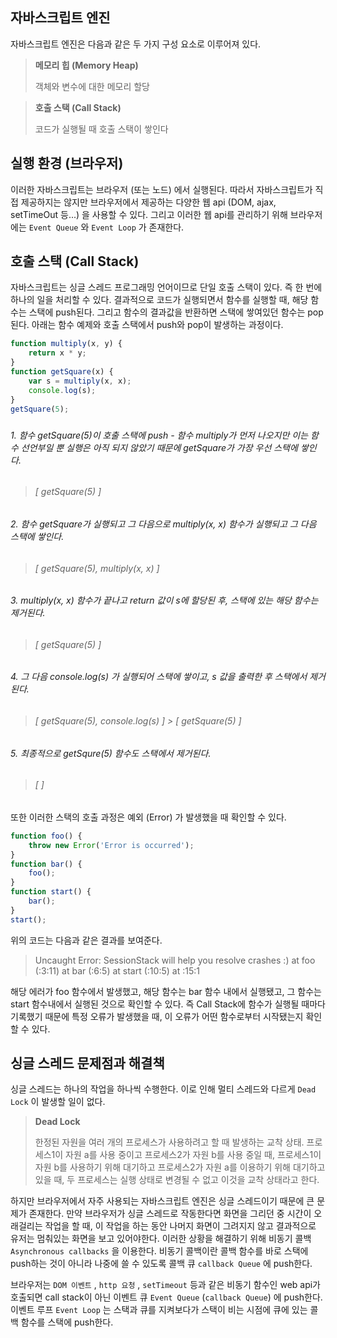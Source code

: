 ## 자바스크립트 엔진

자바스크립트 엔진은 다음과 같은 두 가지 구성 요소로 이루어져 있다.

> **메모리 힙 (Memory Heap)**
>
> 객체와 변수에 대한 메모리 할당

> **호출 스택 (Call Stack)**
>
> 코드가 실행될 때 호출 스택이 쌓인다

###  

## 실행 환경 (브라우저)

이러한 자바스크립트는 브라우저 (또는 노드) 에서 실행된다. 따라서 자바스크립트가 직접 제공하지는 않지만 브라우저에서 제공하는 다양한 웹 api (DOM, ajax, setTimeOut 등...) 을 사용할 수 있다. 그리고 이러한 웹 api를 관리하기 위해 브라우저에는 `Event Queue` 와 `Event Loop` 가 존재한다.

###    

## 호출 스택 (Call Stack)

자바스크립트는 싱글 스레드 프로그래밍 언어이므로 단일 호출 스택이 있다. 즉 한 번에 하나의 일을 처리할 수 있다. 결과적으로 코드가 실행되면서 함수를 실행할 때, 해당 함수는 스택에 push된다. 그리고 함수의 결과값을 반환하면 스택에 쌓여있던 함수는 pop된다. 아래는 함수 예제와 호출 스택에서 push와 pop이 발생하는 과정이다.

```javascript
function multiply(x, y) {
    return x * y;
}
function getSquare(x) {
    var s = multiply(x, x);
    console.log(s);
}
getSquare(5);
```

#####  

###### 1. 함수 getSquare(5)이 호출 스택에 push - 함수 multiply가 먼저 나오지만 이는 함수 선언부일 뿐 실행은 아직 되지 않았기 때문에 getSquare가 가장 우선 스택에 쌓인다.

> ###### [ getSquare(5) ]

###### 2. 함수 getSquare가 실행되고 그 다음으로 multiply(x, x) 함수가 실행되고 그 다음 스택에 쌓인다.

> ###### [ getSquare(5), multiply(x, x) ]

###### 3. multiply(x, x) 함수가 끝나고 return 값이 s에 할당된 후, 스택에 있는 해당 함수는 제거된다.

> ###### [ getSquare(5) ]

###### 4. 그 다음 console.log(s) 가 실행되어 스택에 쌓이고, s 값을 출력한 후 스택에서 제거된다.

> ###### [ getSquare(5), console.log(s) ] > [ getSquare(5) ]

###### 5. 최종적으로 getSqure(5) 함수도 스택에서 제거된다.

> ###### [ ]

###   

또한 이러한 스택의 호출 과정은 예외 (Error) 가 발생했을 때 확인할 수 있다.

```javascript
function foo() {
    throw new Error('Error is occurred');
}
function bar() {
    foo();
}
function start() {
    bar();
}
start();
```

위의 코드는 다음과 같은 결과를 보여준다. 

> Uncaught Error: SessionStack will help you resolve crashes :)
>     at foo (<anonymous>:3:11)
>     at bar (<anonymous>:6:5)
>     at start (<anonymous>:10:5)
>     at <anonymous>:15:1

해당 에러가 foo 함수에서 발생했고, 해당 함수는 bar 함수 내에서 실행됐고, 그 함수는 start 함수내에서 실행된 것으로 확인할 수 있다. 즉 Call Stack에 함수가 실행될 때마다 기록했기 때문에 특정 오류가 발생했을 때, 이 오류가 어떤 함수로부터 시작됐는지 확인할 수 있다.

###  

## 싱글 스레드 문제점과 해결책

싱글 스레드는 하나의 작업을 하나씩 수행한다. 이로 인해 멀티 스레드와 다르게 `Dead Lock` 이 발생할 일이 없다. 

>  **Dead Lock**
>
> 한정된 자원을 여러 개의 프로세스가 사용하려고 할 때 발생하는 교착 상태. 프로세스1이 자원 a를 사용 중이고 프로세스2가 자원 b를 사용 중일 때, 프로세스1이 자원 b를 사용하기 위해 대기하고 프로세스2가 자원 a를 이용하기 위해 대기하고 있을 때, 두 프로세스는 실행 상태로 변경될 수 없고 이것을 교착 상태라고 한다.

하지만 브라우저에서 자주 사용되는 자바스크립트 엔진은 싱글 스레드이기 때문에 큰 문제가 존재한다. 만약 브라우저가 싱글 스레드로 작동한다면 화면을 그리던 중 시간이 오래걸리는 작업을 할 때, 이 작업을 하는 동안 나머지 화면이 그려지지 않고 결과적으로 유저는 멈춰있는 화면을 보고 있어야한다. 이러한 상황을 해결하기 위해 비동기 콜백 `Asynchronous callbacks` 을 이용한다. 비동기 콜백이란 콜백 함수를 바로 스택에 push하는 것이 아니라 나중에 쓸 수 있도록 콜백 큐 `callback Queue` 에 push한다.

브라우저는 `DOM 이벤트` , `http 요청` , `setTimeout` 등과 같은 비동기 함수인 web api가 호출되면 call stack이 아닌 이벤트 큐 `Event Queue` (`callback Queue`) 에 push한다. 이벤트 루프 `Event Loop` 는 스택과 큐를 지켜보다가 스택이 비는 시점에 큐에 있는 콜백 함수를 스택에 push한다.




